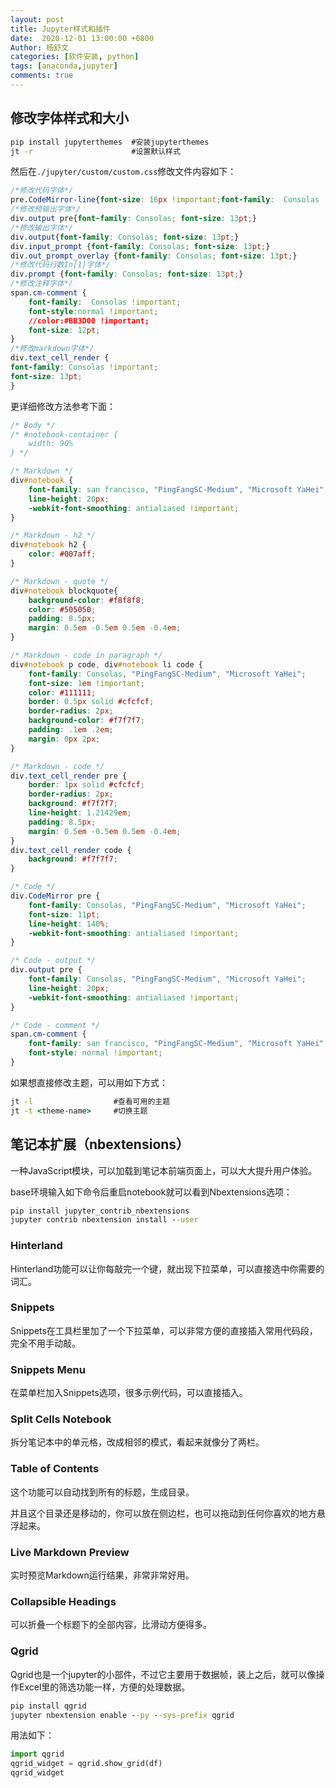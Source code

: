 ```yaml
---
layout: post
title: Jupyter样式和插件
date:  2020-12-01 13:00:00 +0800
Author: 杨舒文	
categories: [软件安装, python] 
tags: [anaconda,jupyter]
comments: true
---
```


## 修改字体样式和大小

```cmd
pip install jupyterthemes  #安装jupyterthemes
jt -r                      #设置默认样式
```

然后在`./jupyter/custom/custom.css`修改文件内容如下：

```css
/*修改代码字体*/
pre.CodeMirror-line{font-size: 16px !important;font-family:  Consolas !important;} 
/*修改预输出字体*/
div.output pre{font-family: Consolas; font-size: 13pt;}
/*修改输出字体*/
div.output{font-family: Consolas; font-size: 13pt;}
div.input_prompt {font-family: Consolas; font-size: 13pt;}
div.out_prompt_overlay {font-family: Consolas; font-size: 13pt;}
/*修改代码行数In[1]字体*/
div.prompt {font-family: Consolas; font-size: 13pt;}
/*修改注释字体*/
span.cm-comment {
	font-family:  Consolas !important; 
	font-style:normal !important; 
	//color:#BB3D00 !important;
	font-size: 12pt;
}
/*修改markdown字体*/
div.text_cell_render {
font-family: Consolas !important;
font-size: 13pt;
}
```

更详细修改方法参考下面：

```css
/* Body */
/* #notebook-container {
    width: 90%
} */

/* Markdown */
div#notebook {
    font-family: san francisco, "PingFangSC-Medium", "Microsoft YaHei";
    line-height: 20px;
    -webkit-font-smoothing: antialiased !important;
}

/* Markdown - h2 */
div#notebook h2 {
    color: #007aff;
}

/* Markdown - quote */
div#notebook blockquote{
    background-color: #f8f8f8;
    color: #505050;
    padding: 8.5px;
    margin: 0.5em -0.5em 0.5em -0.4em;
}

/* Markdown - code in paragraph */
div#notebook p code, div#notebook li code {
    font-family: Consolas, "PingFangSC-Medium", "Microsoft YaHei";
    font-size: 1em !important;
    color: #111111;
    border: 0.5px solid #cfcfcf;
    border-radius: 2px;
    background-color: #f7f7f7;
    padding: .1em .2em;
    margin: 0px 2px;
}

/* Markdown - code */
div.text_cell_render pre {
    border: 1px solid #cfcfcf;
    border-radius: 2px;
    background: #f7f7f7;
    line-height: 1.21429em;
    padding: 8.5px;
    margin: 0.5em -0.5em 0.5em -0.4em;
}
div.text_cell_render code {
    background: #f7f7f7;
}

/* Code */
div.CodeMirror pre {
    font-family: Consolas, "PingFangSC-Medium", "Microsoft YaHei";
    font-size: 11pt;
    line-height: 140%;
    -webkit-font-smoothing: antialiased !important;
}

/* Code - output */
div.output pre {
    font-family: Consolas, "PingFangSC-Medium", "Microsoft YaHei";
    line-height: 20px;
    -webkit-font-smoothing: antialiased !important;
}

/* Code - comment */
span.cm-comment {
    font-family: san francisco, "PingFangSC-Medium", "Microsoft YaHei" !important;
    font-style: normal !important;
}
```

如果想直接修改主题，可以用如下方式：

```cmd
jt -l                  #查看可用的主题
jt -t <theme-name>     #切换主题
```



## 笔记本扩展（nbextensions）

一种JavaScript模块，可以加载到笔记本前端页面上，可以大大提升用户体验。

base环境输入如下命令后重启notebook就可以看到Nbextensions选项：

```cmd
pip install jupyter_contrib_nbextensions
jupyter contrib nbextension install --user
```



### Hinterland

Hinterland功能可以让你每敲完一个键，就出现下拉菜单，可以直接选中你需要的词汇。

### Snippets

Snippets在工具栏里加了一个下拉菜单，可以非常方便的直接插入常用代码段，完全不用手动敲。

### Snippets Menu

在菜单栏加入Snippets选项，很多示例代码，可以直接插入。

### Split Cells Notebook

拆分笔记本中的单元格，改成相邻的模式，看起来就像分了两栏。

### Table of Contents

这个功能可以自动找到所有的标题，生成目录。

并且这个目录还是移动的，你可以放在侧边栏，也可以拖动到任何你喜欢的地方悬浮起来。

### Live Markdown Preview

实时预览Markdown运行结果，非常非常好用。

### Collapsible Headings

可以折叠一个标题下的全部内容，比滑动方便得多。

### Qgrid

Qgrid也是一个jupyter的小部件，不过它主要用于数据帧，装上之后，就可以像操作Excel里的筛选功能一样，方便的处理数据。

```cmd
pip install qgrid
jupyter nbextension enable --py --sys-prefix qgrid
```

用法如下：

```python
import qgrid
qgrid_widget = qgrid.show_grid(df)
qgrid_widget
```

